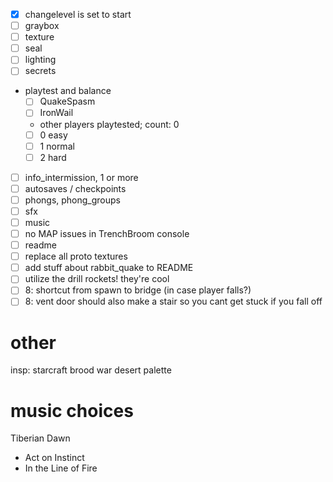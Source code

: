 - [x] changelevel is set to start
- [ ] graybox
- [ ] texture
- [ ] seal
- [ ] lighting
- [ ] secrets
- playtest and balance
  - [ ] QuakeSpasm
  - [ ] IronWail
  - other players playtested; count: 0
  - [ ] 0 easy
  - [ ] 1 normal
  - [ ] 2 hard
- [ ] info_intermission, 1 or more
- [ ] autosaves / checkpoints
- [ ] phongs, phong_groups
- [ ] sfx
- [ ] music
- [ ] no MAP issues in TrenchBroom console
- [ ] readme
- [ ] replace all proto textures
- [ ] add stuff about rabbit_quake to README
- [ ] utilize the drill rockets! they're cool
- [ ] 8: shortcut from spawn to bridge (in case player falls?)
- [ ] 8: vent door should also make a stair so you cant get stuck if you fall off

# other

insp: starcraft brood war desert palette

# music choices

Tiberian Dawn

- Act on Instinct
- In the Line of Fire
